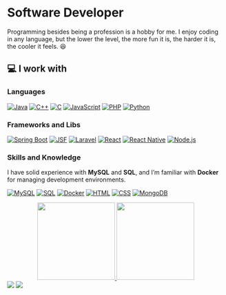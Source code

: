# Software Developer

Programming besides being a profession is a hobby for me. I enjoy coding in any language, but the lower the level, the more fun it is, the harder it is, the cooler it feels. :satisfied:

## 💻 I work with
  
### Languages
[![Java](https://img.shields.io/badge/Java-ED8B00?style=for-the-badge&logo=openjdk&logoColor=white)](https://github.com/ArthurDetomi?tab=repositories&language=Java)
[![C++](https://img.shields.io/badge/C++-004482?style=for-the-badge&logo=cplusplus&logoColor=white)](https://github.com/ArthurDetomi?tab=repositories&language=C%2B%2B)
[![C](https://img.shields.io/badge/C-7f8b99?style=for-the-badge&logo=c&logoColor=white)](https://github.com/ArthurDetomi?tab=repositories&language=C)
[![JavaScript](https://img.shields.io/badge/JavaScript-f7df1e?style=for-the-badge&logo=javascript&logoColor=black)](https://github.com/ArthurDetomi?tab=repositories&language=JavaScript)
[![PHP](https://img.shields.io/badge/PHP-777BB4?style=for-the-badge&logo=php&logoColor=white)](https://github.com/ArthurDetomi?tab=repositories&language=PHP)
[![Python](https://img.shields.io/badge/Python-3772a3?style=for-the-badge&logo=python&logoColor=ffd040)](https://github.com/ArthurDetomi?tab=repositories&language=Python)

### Frameworks and Libs

[![Spring Boot](https://img.shields.io/badge/Spring%20Boot-6DB33F?style=for-the-badge&logo=springboot&logoColor=white)](https://github.com/ArthurDetomi?tab=repositories&q=Spring%20Boot)
[![JSF](https://img.shields.io/badge/JSF-4C4F56?style=for-the-badge&logo=java&logoColor=white)](https://github.com/ArthurDetomi?tab=repositories&q=JSF)
[![Laravel](https://img.shields.io/badge/Laravel-FF2D20?style=for-the-badge&logo=laravel&logoColor=white)](https://github.com/ArthurDetomi?tab=repositories&q=Laravel)
[![React](https://img.shields.io/badge/React-61DAFB?style=for-the-badge&logo=react&logoColor=black)](https://github.com/ArthurDetomi?tab=repositories&q=React)
[![React Native](https://img.shields.io/badge/React%20Native-61DAFB?style=for-the-badge&logo=react&logoColor=black)](https://github.com/ArthurDetomi?tab=repositories&q=React%20Native)
[![Node.js](https://img.shields.io/badge/Node.js-339933?style=for-the-badge&logo=node.js&logoColor=white)](https://github.com/ArthurDetomi?tab=repositories&q=Node.js)


### Skills and Knowledge

I have solid experience with **MySQL** and **SQL**, and I’m familiar with **Docker** for managing development environments.

[![MySQL](https://img.shields.io/badge/MySQL-4479A1?style=for-the-badge&logo=mysql&logoColor=white)](https://github.com/ArthurDetomi?tab=repositories&q=MySQL)
[![SQL](https://img.shields.io/badge/SQL-006AFF?style=for-the-badge&logo=sqlite&logoColor=white)](https://github.com/ArthurDetomi?tab=repositories&q=SQL)
[![Docker](https://img.shields.io/badge/Docker-2496ED?style=for-the-badge&logo=docker&logoColor=white)](https://github.com/ArthurDetomi?tab=repositories&q=Docker)
[![HTML](https://img.shields.io/badge/HTML-E34F26?style=for-the-badge&logo=html5&logoColor=white)](https://github.com/ArthurDetomi?tab=repositories&language=HTML)
[![CSS](https://img.shields.io/badge/CSS-1572B6?style=for-the-badge&logo=css3&logoColor=white)](https://github.com/ArthurDetomi?tab=repositories&language=CSS)
[![MongoDB](https://img.shields.io/badge/MongoDB-47A248?style=for-the-badge&logo=mongodb&logoColor=white)](https://github.com/ArthurDetomi?tab=repositories&q=MongoDB)


<div align="center">
  <a href="https://github.com/ArthurDetomi">
  <img height="180em" src="https://github-readme-stats.vercel.app/api?username=ArthurDetomi&show_icons=true&theme=monokai&include_all_commits=true&count_private=true"/>
  <img height="180em" src="https://github-readme-stats.vercel.app/api/top-langs/?username=ArthurDetomi&layout=compact&langs_count=8&theme=monokai"/>
</div>
<div> 
  <a href="https://instagram.com/detomiarthur" target="_blank"><img src="https://img.shields.io/badge/-Instagram-%23E4405F?style=for-the-badge&logo=instagram&logoColor=white" target="_blank"></a>
  <a href="https://www.linkedin.com/in/geraldo-arthur-detomi-0a1a95231/" target="_blank">
    <img src="https://img.shields.io/badge/-LinkedIn-%230077B5?style=for-the-badge&logo=linkedin&logoColor=white" target="_blank">
  </a> 
</div>

